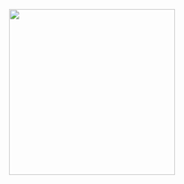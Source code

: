 <div align="center">
    <img height="300px" src="https://activity-graph.herokuapp.com/graph?username=holic-x&theme=github"/>
</div>

